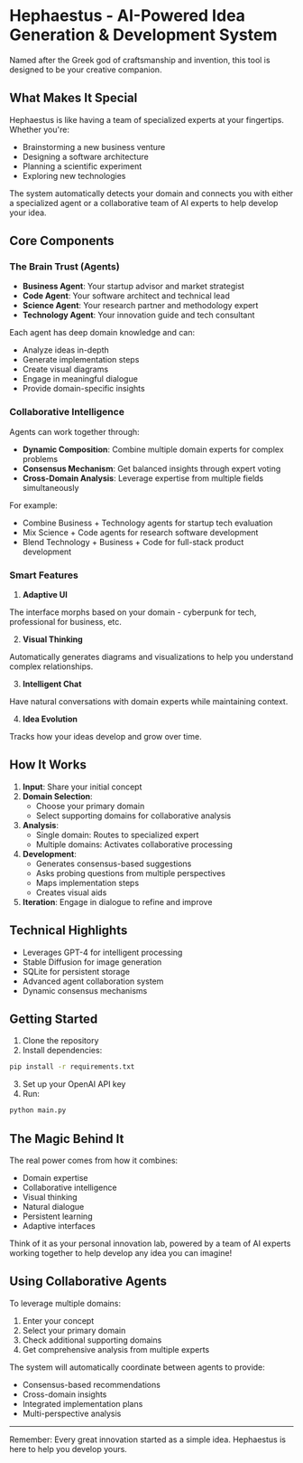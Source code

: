 # Hephaestus - AI-Powered Idea Generation & Development System

Named after the Greek god of craftsmanship and invention, this tool is designed to be your creative companion.

## What Makes It Special

Hephaestus is like having a team of specialized experts at your fingertips. Whether you're:
- Brainstorming a new business venture
- Designing a software architecture
- Planning a scientific experiment
- Exploring new technologies

The system automatically detects your domain and connects you with either a specialized agent or a collaborative team of AI experts to help develop your idea.

## Core Components

### The Brain Trust (Agents)
- **Business Agent**: Your startup advisor and market strategist
- **Code Agent**: Your software architect and technical lead
- **Science Agent**: Your research partner and methodology expert 
- **Technology Agent**: Your innovation guide and tech consultant

Each agent has deep domain knowledge and can:
- Analyze ideas in-depth
- Generate implementation steps
- Create visual diagrams
- Engage in meaningful dialogue
- Provide domain-specific insights

### Collaborative Intelligence

Agents can work together through:
- **Dynamic Composition**: Combine multiple domain experts for complex problems
- **Consensus Mechanism**: Get balanced insights through expert voting
- **Cross-Domain Analysis**: Leverage expertise from multiple fields simultaneously

For example:
- Combine Business + Technology agents for startup tech evaluation
- Mix Science + Code agents for research software development
- Blend Technology + Business + Code for full-stack product development

### Smart Features

1. **Adaptive UI**

The interface morphs based on your domain - cyberpunk for tech, professional for business, etc.

2. **Visual Thinking**

Automatically generates diagrams and visualizations to help you understand complex relationships.

3. **Intelligent Chat**

Have natural conversations with domain experts while maintaining context.

4. **Idea Evolution**

Tracks how your ideas develop and grow over time.

## How It Works

1. **Input**: Share your initial concept
2. **Domain Selection**: 
   - Choose your primary domain
   - Select supporting domains for collaborative analysis
3. **Analysis**: 
   - Single domain: Routes to specialized expert
   - Multiple domains: Activates collaborative processing
4. **Development**: 
   - Generates consensus-based suggestions
   - Asks probing questions from multiple perspectives
   - Maps implementation steps
   - Creates visual aids
5. **Iteration**: Engage in dialogue to refine and improve

## Technical Highlights

- Leverages GPT-4 for intelligent processing
- Stable Diffusion for image generation
- SQLite for persistent storage
- Advanced agent collaboration system
- Dynamic consensus mechanisms

## Getting Started

1. Clone the repository
2. Install dependencies:
```bash
pip install -r requirements.txt
```
3. Set up your OpenAI API key
4. Run:
```bash
python main.py
```

## The Magic Behind It

The real power comes from how it combines:
- Domain expertise
- Collaborative intelligence
- Visual thinking
- Natural dialogue
- Persistent learning
- Adaptive interfaces

Think of it as your personal innovation lab, powered by a team of AI experts working together to help develop any idea you can imagine!

## Using Collaborative Agents

To leverage multiple domains:
1. Enter your concept
2. Select your primary domain
3. Check additional supporting domains
4. Get comprehensive analysis from multiple experts

The system will automatically coordinate between agents to provide:
- Consensus-based recommendations
- Cross-domain insights
- Integrated implementation plans
- Multi-perspective analysis

---

Remember: Every great innovation started as a simple idea. Hephaestus is here to help you develop yours.